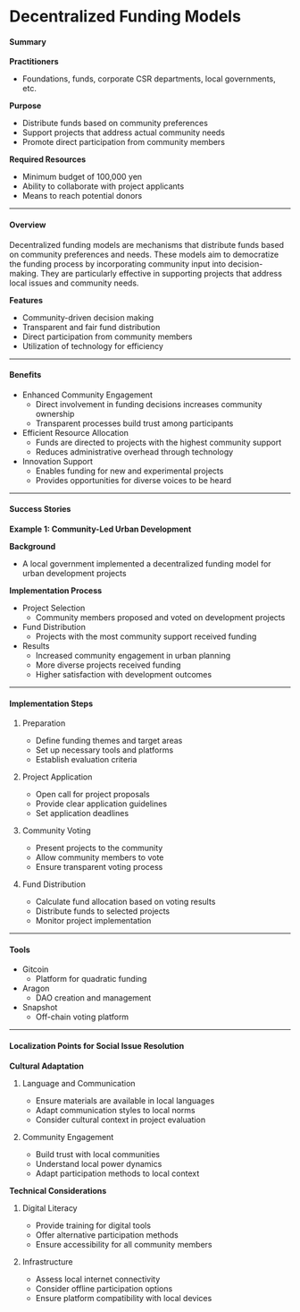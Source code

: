 # Decentralized Funding Models

#### Summary

**Practitioners**
* Foundations, funds, corporate CSR departments, local governments, etc.

**Purpose**
* Distribute funds based on community preferences
* Support projects that address actual community needs
* Promote direct participation from community members

**Required Resources**
* Minimum budget of 100,000 yen
* Ability to collaborate with project applicants
* Means to reach potential donors

***

#### Overview

Decentralized funding models are mechanisms that distribute funds based on community preferences and needs. These models aim to democratize the funding process by incorporating community input into decision-making. They are particularly effective in supporting projects that address local issues and community needs.

**Features**
* Community-driven decision making
* Transparent and fair fund distribution
* Direct participation from community members
* Utilization of technology for efficiency

***

#### Benefits

* Enhanced Community Engagement
  * Direct involvement in funding decisions increases community ownership
  * Transparent processes build trust among participants
* Efficient Resource Allocation
  * Funds are directed to projects with the highest community support
  * Reduces administrative overhead through technology
* Innovation Support
  * Enables funding for new and experimental projects
  * Provides opportunities for diverse voices to be heard

***

#### Success Stories

**Example 1: Community-Led Urban Development**

**Background**
* A local government implemented a decentralized funding model for urban development projects

**Implementation Process**
* Project Selection
  * Community members proposed and voted on development projects
* Fund Distribution
  * Projects with the most community support received funding
* Results
  * Increased community engagement in urban planning
  * More diverse projects received funding
  * Higher satisfaction with development outcomes

***

#### Implementation Steps

1. Preparation
   * Define funding themes and target areas
   * Set up necessary tools and platforms
   * Establish evaluation criteria

2. Project Application
   * Open call for project proposals
   * Provide clear application guidelines
   * Set application deadlines

3. Community Voting
   * Present projects to the community
   * Allow community members to vote
   * Ensure transparent voting process

4. Fund Distribution
   * Calculate fund allocation based on voting results
   * Distribute funds to selected projects
   * Monitor project implementation

***

#### Tools

* Gitcoin
  * Platform for quadratic funding
* Aragon
  * DAO creation and management
* Snapshot
  * Off-chain voting platform

***

#### Localization Points for Social Issue Resolution

**Cultural Adaptation**

1. Language and Communication
   * Ensure materials are available in local languages
   * Adapt communication styles to local norms
   * Consider cultural context in project evaluation

2. Community Engagement
   * Build trust with local communities
   * Understand local power dynamics
   * Adapt participation methods to local context

**Technical Considerations**

1. Digital Literacy
   * Provide training for digital tools
   * Offer alternative participation methods
   * Ensure accessibility for all community members

2. Infrastructure
   * Assess local internet connectivity
   * Consider offline participation options
   * Ensure platform compatibility with local devices 